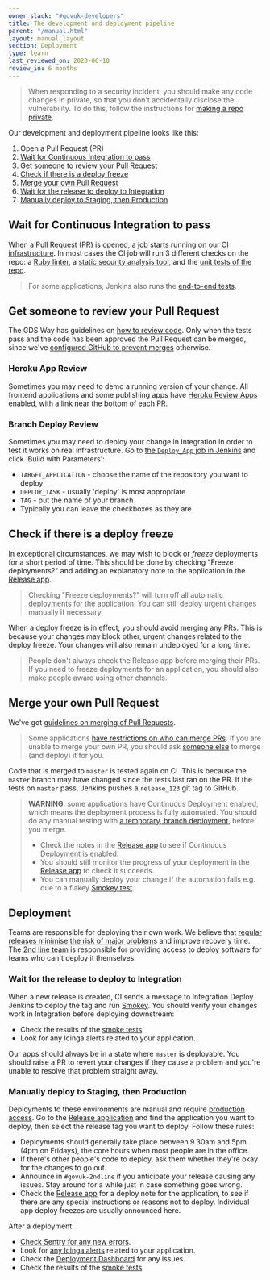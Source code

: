 ```yaml
---
owner_slack: "#govuk-developers"
title: The development and deployment pipeline
parent: "/manual.html"
layout: manual_layout
section: Deployment
type: learn
last_reviewed_on: 2020-06-10
review_in: 6 months
---
```


> When responding to a security incident, you should make any code changes in private, so that you don't accidentally disclose the vulnerability. To do this, follow the instructions for [making a repo private](make-github-repo-private.html).

Our development and deployment pipeline looks like this:

1. Open a Pull Request (PR)
1. [Wait for Continuous Integration to pass](#wait-for-continuous-integration-to-pass)
1. [Get someone to review your Pull Request](#get-someone-to-review-your-pull-request)
1. [Check if there is a deploy freeze](#check-if-there-is-a-deploy-freeze)
1. [Merge your own Pull Request](#merge-your-own-pull-request)
1. [Wait for the release to deploy to Integration](#wait-for-the-release-to-deploy-to-integration)
1. [Manually deploy to Staging, then Production](#manually-deploy-to-staging-then-production)

## Wait for Continuous Integration to pass

When a Pull Request (PR) is opened, a job starts running on [our CI infrastructure](/manual/test-and-build-a-project-on-jenkins-ci.html). In most cases the CI job will run 3 different checks on the repo: a [Ruby linter](https://github.com/alphagov/rubocop-govuk), a [static security analysis tool](/manual/brakeman.html), and the [unit tests of the repo](/manual/testing.html).

> For some applications, Jenkins also runs the [end-to-end tests](/manual/publishing-e2e-tests.html).

## Get someone to review your Pull Request

The GDS Way has guidelines on [how to review code](https://gds-way.cloudapps.digital/manuals/code-review-guidelines.html). Only when the tests pass and the code has been approved the Pull Request can be merged, since we've [configured GitHub to prevent merges](/manual/configure-github-repo.html) otherwise.

### Heroku App Review

Sometimes you may need to demo a running version of your change. All frontend applications and some publishing apps have [Heroku Review Apps](/manual/review-apps.html) enabled, with a link near the bottom of each PR.

### Branch Deploy Review

Sometimes you may need to deploy your change in Integration in order to test it works on real infrastructure. Go to [the `Deploy_App` job in Jenkins](https://deploy.integration.publishing.service.gov.uk/job/Deploy_App/) and click 'Build with Parameters':

- `TARGET_APPLICATION` - choose the name of the repository you want to deploy
- `DEPLOY_TASK` - usually 'deploy' is most appropriate
- `TAG` - put the name of your branch
- Typically you can leave the checkboxes as they are

## Check if there is a deploy freeze

In exceptional circumstances, we may wish to block or _freeze_ deployments for a short period of time. This should be done by checking "Freeze deployments?" and adding an explanatory note to the application in the [Release app][release].

> Checking "Freeze deployments?" will turn off all automatic deployments for the application. You can still deploy urgent changes manually if necessary.

When a deploy freeze is in effect, you should avoid merging any PRs. This is because your changes may block other, urgent changes related to the deploy freeze. Your changes will also remain undeployed for a long time.

> People don't always check the Release app before merging their PRs. If you need to freeze deployments for an application, you should also make people aware using other channels.

## Merge your own Pull Request

We've got [guidelines on merging of Pull Requests](/manual/merge-pr.html).

> Some applications [have restrictions on who can merge PRs](https://github.com/alphagov/govuk-saas-config/blob/master/github/repo_overrides.yml). If you are unable to merge your own PR, you should ask [someone else](https://github.com/orgs/alphagov/teams/gov-uk-production/members) to merge (and deploy) it for you.

Code that is merged to `master` is tested again on CI. This is because the `master` branch may have changed since the tests last ran on the PR. If the tests on `master` pass, Jenkins pushes a `release_123` git tag to GitHub.

> **WARNING**: some applications have Continuous Deployment enabled, which means the deployment process is fully automated. You should do any manual testing with [a temporary, branch deployment](#branch-deploy-review), before you merge.
>
> - Check the notes in the [Release app][release] to see if Continuous Deployment is enabled.
> - You should still monitor the progress of your deployment in the [Release app][release] to check it succeeds.
> - You can manually deploy your change if the automation fails e.g. due to a flakey [Smokey test][smokey].

## Deployment

Teams are responsible for deploying their own work. We believe that [regular releases minimise the risk of major problems](https://gds.blog.gov.uk/2012/11/02/regular-releases-reduce-risk) and improve recovery time. The [2nd line team](/manual/welcome-to-2nd-line.html) is responsible for providing access to deploy software for teams who can't deploy it themselves.

### Wait for the release to deploy to Integration

When a new release is created, CI sends a message to Integration Deploy Jenkins to deploy the tag and run [Smokey][smokey]. You should verify your changes work in Integration before deploying downstream:

- Check the results of the [smoke tests][smokey].
- Look for any Icinga alerts related to your application.

Our apps should always be in a state where `master` is deployable. You should raise a PR to revert your changes if they cause a problem and you're unable to resolve that problem straight away.

### Manually deploy to Staging, then Production

Deployments to these environments are manual and require [production access](/manual/rules-for-getting-production-access.html). Go to the [Release application][release] and find the application you want to deploy, then select the release tag you want to deploy. Follow these rules:

- Deployments should generally take place between 9.30am and 5pm (4pm on Fridays), the core hours when most people are in the office.
- If there's other people's code to deploy, ask them whether they're okay for the changes to go out.
- Announce in `#govuk-2ndline` if you anticipate your release causing any issues. Stay around for a while just in case something goes wrong.
- Check the [Release app][release] for a deploy note for the application, to see if there are any special instructions or reasons not to deploy. Individual app deploy freezes are usually announced here.

After a deployment:

- [Check Sentry for any new errors](/manual/error-reporting.html).
- Look for [any Icinga alerts](/manual/icinga.html) related to your application.
- Check the [Deployment Dashboard](/manual/deployment-dashboards.html) for any issues.
- Check the results of the [smoke tests][smokey].

[release]: https://release.publishing.service.gov.uk
[smokey]: https://github.com/alphagov/smokey

